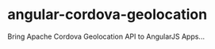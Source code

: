 angular-cordova-geolocation
===========================

Bring Apache Cordova Geolocation API to AngularJS Apps...
